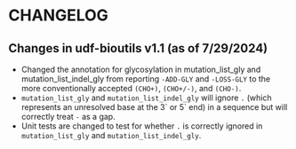 # CHANGELOG #

## Changes in udf-bioutils v1.1 (as of 7/29/2024) ##
- Changed the annotation for glycosylation in mutation\_list\_gly and mutation\_list\_indel\_gly from reporting `-ADD-GLY` and `-LOSS-GLY` to the more conventionally accepted `(CHO+)`, `(CHO+/-)`, and `(CHO-)`.
- `mutation_list_gly` and `mutation_list_indel_gly` will ignore `.` (which represents an unresolved base at the 3\` or 5\` end) in a sequence but will correctly treat `-` as a gap.
- Unit tests are changed to test for whether `.` is correctly ignored in `mutation_list_gly` and `mutation_list_indel_gly`.

